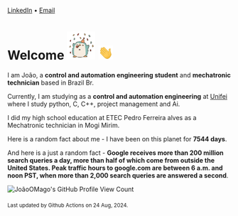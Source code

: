 [LinkedIn](https://www.linkedin.com/in/joão-pedro-gozzoli-b95641301/) &bull;
[Email](joaopedrogozzoli@gmail.com)

# Welcome <img src="happy.gif" height="64px" /> <img src="wave.gif" height="32px" />

I am João, a  **control and automation engineering student** and **mechatronic technician** based in Brazil Br.

Currently, I am studying as a **control and automation engineering** at [Unifei](https://unifei.edu.br) where I study python, C, C++, project management and Ai.

I did my high school education at ETEC Pedro Ferreira alves as a Mechatronic technician in Mogi Mirim.

Here is a random fact about me - I have been on this planet for **7544 days**.

And here is a just a random fact -  **Google receives more than 200 million search queries a day, more than half of which come from outside the United States. Peak traffic hours to google.com are between 6 a.m. and noon PST, when more than 2,000 search queries are answered a second**.

![JoãoOMago's GitHub Profile View Count](https://komarev.com/ghpvc/?username=JoaoOMago)

<sub>Last updated by Github Actions on 24 Aug, 2024.</sub>
